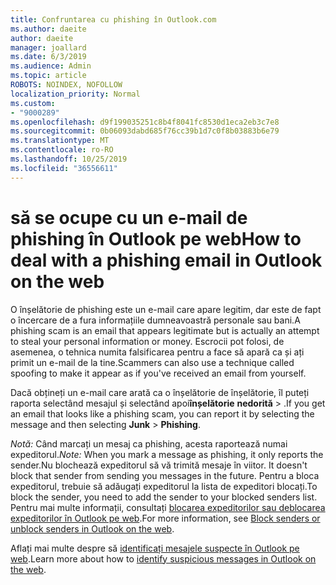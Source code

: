 ```yaml
---
title: Confruntarea cu phishing în Outlook.com
ms.author: daeite
author: daeite
manager: joallard
ms.date: 6/3/2019
ms.audience: Admin
ms.topic: article
ROBOTS: NOINDEX, NOFOLLOW
localization_priority: Normal
ms.custom:
- "9000289"
ms.openlocfilehash: d9f199035251c8b4f8041fc8530d1eca2eb3c7e8
ms.sourcegitcommit: 0b06093dabd685f76cc39b1d7c0f8b03883b6e79
ms.translationtype: MT
ms.contentlocale: ro-RO
ms.lasthandoff: 10/25/2019
ms.locfileid: "36556611"
---
```

# <a name="how-to-deal-with-a-phishing-email-in-outlook-on-the-web"></a><span data-ttu-id="1fc5b-102">să se ocupe cu un e-mail de phishing în Outlook pe web</span><span class="sxs-lookup"><span data-stu-id="1fc5b-102">How to deal with a phishing email in Outlook on the web</span></span>

<span data-ttu-id="1fc5b-103">O înșelătorie de phishing este un e-mail care apare legitim, dar este de fapt o încercare de a fura informațiile dumneavoastră personale sau bani.</span><span class="sxs-lookup"><span data-stu-id="1fc5b-103">A phishing scam is an email that appears legitimate but is actually an attempt to steal your personal information or money.</span></span> <span data-ttu-id="1fc5b-104">Escrocii pot folosi, de asemenea, o tehnica numita falsificarea pentru a face să apară ca și ați primit un e-mail de la tine.</span><span class="sxs-lookup"><span data-stu-id="1fc5b-104">Scammers can also use a technique called spoofing to make it appear as if you've received an email from yourself.</span></span>

<span data-ttu-id="1fc5b-105">Dacă obțineți un e-mail care arată ca o înșelătorie de înșelătorie, îl puteți raporta selectând mesajul și selectând apoi**înșelătorie** **nedorită** > .</span><span class="sxs-lookup"><span data-stu-id="1fc5b-105">If you get an email that looks like a phishing scam, you can report it by selecting the message and then selecting **Junk** > **Phishing**.</span></span>

<span data-ttu-id="1fc5b-106">*Notă:* Când marcați un mesaj ca phishing, acesta raportează numai expeditorul.</span><span class="sxs-lookup"><span data-stu-id="1fc5b-106">*Note:* When you mark a message as phishing, it only reports the sender.</span></span><span data-ttu-id="1fc5b-107">Nu blochează expeditorul să vă trimită mesaje în viitor.</span><span class="sxs-lookup"><span data-stu-id="1fc5b-107"> It doesn't block that sender from sending you messages in the future.</span></span> <span data-ttu-id="1fc5b-108">Pentru a bloca expeditorul, trebuie să adăugați expeditorul la lista de expeditori blocați.</span><span class="sxs-lookup"><span data-stu-id="1fc5b-108">To block the sender, you need to add the sender to your blocked senders list.</span></span> <span data-ttu-id="1fc5b-109">Pentru mai multe informații, consultați [blocarea expeditorilor sau deblocarea expeditorilor în Outlook pe web](https://support.office.com/article/9bf812d4-6995-4d19-901a-76d6e26939b0).</span><span class="sxs-lookup"><span data-stu-id="1fc5b-109">For more information, see [Block senders or unblock senders in Outlook on the web](https://support.office.com/article/9bf812d4-6995-4d19-901a-76d6e26939b0).</span></span>

<span data-ttu-id="1fc5b-110">Aflați mai multe despre să [identificați mesajele suspecte în Outlook pe web](https://support.office.com/article/3d44102b-6ce3-4f7c-a359-b623bec82206).</span><span class="sxs-lookup"><span data-stu-id="1fc5b-110">Learn more about how to [identify suspicious messages in Outlook on the web](https://support.office.com/article/3d44102b-6ce3-4f7c-a359-b623bec82206).</span></span>